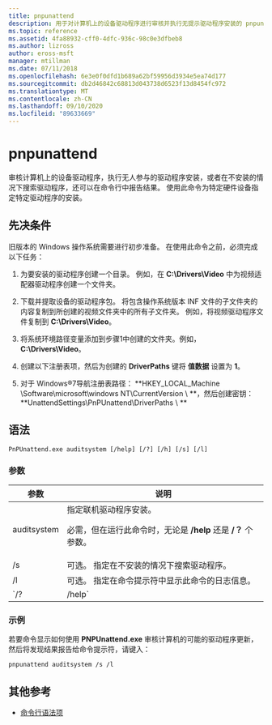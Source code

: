```yaml
---
title: pnpunattend
description: 用于对计算机上的设备驱动程序进行审核并执行无提示驱动程序安装的 pnpunattend 命令的参考文章。
ms.topic: reference
ms.assetid: 4fa88932-cff0-4dfc-936c-98c0e3dfbeb8
ms.author: lizross
author: eross-msft
manager: mtillman
ms.date: 07/11/2018
ms.openlocfilehash: 6e3e0f0dfd1b689a62bf59956d3934e5ea74d177
ms.sourcegitcommit: db2d46842c68813d043738d6523f13d8454fc972
ms.translationtype: MT
ms.contentlocale: zh-CN
ms.lasthandoff: 09/10/2020
ms.locfileid: "89633669"
---
```

# <a name="pnpunattend"></a>pnpunattend

审核计算机上的设备驱动程序，执行无人参与的驱动程序安装，或者在不安装的情况下搜索驱动程序，还可以在命令行中报告结果。 使用此命令为特定硬件设备指定特定驱动程序的安装。

## <a name="prerequisites"></a>先决条件

旧版本的 Windows 操作系统需要进行初步准备。 在使用此命令之前，必须完成以下任务：

1. 为要安装的驱动程序创建一个目录。 例如，在 **C:\Drivers\Video** 中为视频适配器驱动程序创建一个文件夹。

2. 下载并提取设备的驱动程序包。 将包含操作系统版本 INF 文件的子文件夹的内容复制到所创建的视频文件夹中的所有子文件夹。 例如，将视频驱动程序文件复制到 **C:\Drivers\Video**。

3. 将系统环境路径变量添加到步骤1中创建的文件夹。例如， **C:\Drivers\Video**。

4. 创建以下注册表项，然后为创建的 **DriverPaths** 键将 **值数据** 设置为 **1**。

5. 对于 Windows®7导航注册表路径： **HKEY_LOCAL_Machine \Software\microsoft\windows NT\CurrentVersion \\ **，然后创建密钥： **UnattendSettings\PnPUnattend\DriverPaths \\ **

## <a name="syntax"></a>语法

```
PnPUnattend.exe auditsystem [/help] [/?] [/h] [/s] [/l]
```

### <a name="parameters"></a>参数

| 参数 | 说明 |
|--|--|
| auditsystem | 指定联机驱动程序安装。<p>必需，但在运行此命令时，无论是 **/help** 还是 **/？** 个参数。 |
| /s | 可选。 指定在不安装的情况下搜索驱动程序。 |
| /l | 可选。 指定在命令提示符中显示此命令的日志信息。 |
| `/? | /help` | 可选。 在命令提示符下显示此命令的帮助。 |

### <a name="examples"></a>示例

若要命令显示如何使用 **PNPUnattend.exe** 审核计算机的可能的驱动程序更新，然后将发现结果报告给命令提示符，请键入：

```
pnpunattend auditsystem /s /l
```

## <a name="additional-references"></a>其他参考

- [命令行语法项](command-line-syntax-key.md)
